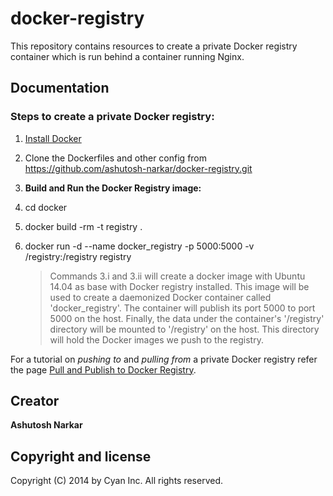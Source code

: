 docker-registry
===============

This repository contains resources to create a private Docker registry container which is run behind a container running Nginx.

Documentation
--------------
### Steps to create a private Docker registry:

1. [Install Docker](https://docs.docker.com/installation/#installation)
2. Clone the Dockerfiles and other config from https://github.com/ashutosh-narkar/docker-registry.git
3. **Build and Run the Docker Registry image:**
  1. cd docker
  2. docker build -rm -t registry .
  3. docker run -d --name docker_registry -p 5000:5000 -v /registry:/registry registry

     > Commands 3.i and 3.ii will create a docker image with Ubuntu 14.04 as base with Docker registry installed. This image will be used to create a daemonized Docker container called 'docker_registry'. The container will publish its port 5000 to port 5000 on the host. Finally, the data under the container's '/registry' directory will be mounted to '/registry' on the host. This directory will hold the Docker images we push to the registry.


For a tutorial on *pushing to* and *pulling from* a private Docker registry refer the page [Pull and Publish to Docker Registry](https://confluence.cyanoptics.com/display/BP2/Pull+and+Publish+to+Docker+Registry).

Creator
--------
**Ashutosh Narkar**

Copyright and license
---------------------
Copyright (C) 2014 by Cyan Inc. All rights reserved.
